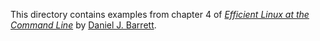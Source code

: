 This directory contains examples from chapter 4
of [*Efficient Linux at the Command Line*](https://efficientlinux.com/) by [Daniel J. Barrett](https://danieljbarrett.com).
